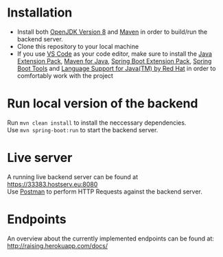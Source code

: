 # Installation
- Install both [OpenJDK Version 8](https://www.java.com/de/download/) and [Maven](http://maven.apache.org/download.cgi) in order to build/run the backend server. <br />
- Clone this repository to your local machine
- If you use [VS Code](https://code.visualstudio.com/) as your code editor, make sure to install the [Java Extension Pack](https://marketplace.visualstudio.com/items?itemName=vscjava.vscode-java-pack), [Maven for Java](https://marketplace.visualstudio.com/items?itemName=vscjava.vscode-maven), [Spring Boot Extension Pack](https://marketplace.visualstudio.com/items?itemName=Pivotal.vscode-boot-dev-pack), [Spring Boot Tools](https://marketplace.visualstudio.com/items?itemName=Pivotal.vscode-spring-boot) and [Language Support for Java(TM) by Red Hat](https://marketplace.visualstudio.com/items?itemName=redhat.java) in order to comfortably work with the project

# Run local version of the backend
Run `mvn clean install` to install the neccessary dependencies.<br />
Use `mvn spring-boot:run` to start the backend server. 

# Live server
A running live backend server can be found at https://33383.hostserv.eu:8080<br />
Use [Postman](https://www.postman.com/downloads/) to perform HTTP Requests against the backend server.

# Endpoints
An overview about the currently implemented endpoints can be found at: http://raising.herokuapp.com/docs/
